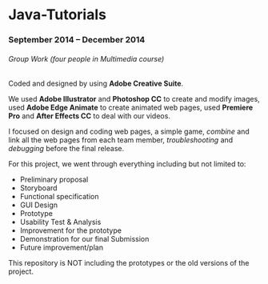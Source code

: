 # Java-Tutorials
### September 2014 – December 2014
###### Group Work (four people in Multimedia course)
Coded and designed by using **Adobe Creative Suite**.

We used **Adobe Illustrator** and **Photoshop CC** to create and modify images,
used **Adobe Edge Animate** to create animated web pages,
used **Premiere Pro** and **After Effects CC** to deal with our videos.

I focused on design and coding web pages, a simple game,
*combine* and link all the web pages from each team member,
*troubleshooting* and *debugging* before the final release.

For this project, we went through everything including but not limited to:

* Preliminary proposal
* Storyboard
* Functional specification
* GUI Design
* Prototype
* Usability Test & Analysis
* Improvement for the prototype
* Demonstration for our final Submission
* Future improvement/plan

This repository is NOT including the prototypes or the old versions of the project.
